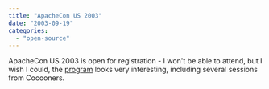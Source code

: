 ```yaml
---
title: "ApacheCon US 2003"
date: "2003-09-19"
categories: 
  - "open-source"
---
```


[](http://www.apachecon.com/2003/US/index.html)

ApacheCon US 2003 is open for registration - I won't be able to attend, but I wish I could, the [program](http://www.apachecon.com/2003/US/html/sessions.html) looks very interesting, including several sessions from Cocooners.

